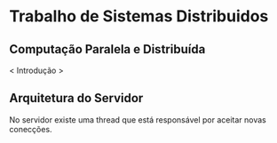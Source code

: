# Trabalho de Sistemas Distribuidos
## Computação Paralela e Distribuída

< Introdução >

## Arquitetura do Servidor

No servidor existe uma thread que está responsável por aceitar novas conecções. 




